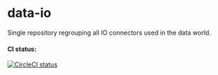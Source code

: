 # data-io

Single repository regrouping all IO connectors used in the data world.

#### CI status:

[![CircleCI status](https://circleci.com/gh/octoenergy/data-io/tree/master.png?circle-token=df7aad11367f1ace5bce253b18efb6b21eaa65bc)](https://circleci.com/gh/octoenergy/data-io/tree/master)
